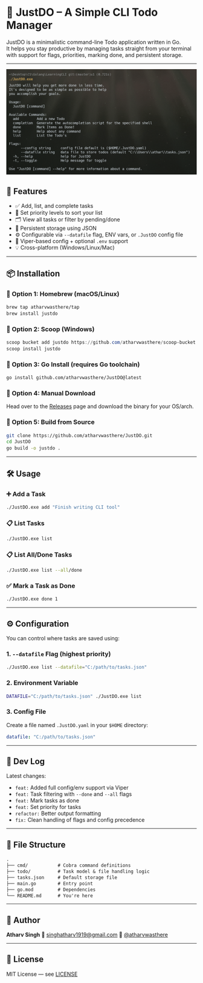 # 📝 JustDO – A Simple CLI Todo Manager

JustDO is a minimalistic command-line Todo application written in Go.  
It helps you stay productive by managing tasks straight from your terminal with support for flags, priorities, marking done, and persistent storage.

---

<img src="./Images/JustDO.png" alt="JustDO Preview">


## 🚀 Features

- ✅ Add, list, and complete tasks
- 🎯 Set priority levels to sort your list
- 🗂️ View all tasks or filter by pending/done
- 📁 Persistent storage using JSON
- ⚙️ Configurable via `--datafile` flag, ENV vars, or `.JustDO` config file
- 🔧 Viper-based config + optional `.env` support
- 💡 Cross-platform (Windows/Linux/Mac)

---

## 📦 Installation

### 🔹 Option 1: Homebrew (macOS/Linux)

```bash
brew tap atharvwasthere/tap
brew install justdo
````

### 🔹 Option 2: Scoop (Windows)

```powershell
scoop bucket add justdo https://github.com/atharvwasthere/scoop-bucket
scoop install justdo
```

### 🔹 Option 3: Go Install (requires Go toolchain)

```bash
go install github.com/atharvwasthere/JustDO@latest
```

### 🔹 Option 4: Manual Download

Head over to the [Releases](https://github.com/atharvwasthere/JustDO/releases) page and download the binary for your OS/arch.

### 🔹 Option 5: Build from Source

```bash
git clone https://github.com/atharvwasthere/JustDO.git
cd JustDO
go build -o justdo .
```

---

## 🛠️ Usage

### ➕ Add a Task

```bash
./JustDO.exe add "Finish writing CLI tool"
```

### 📋 List Tasks

```bash
./JustDO.exe list
```

### 📋 List All/Done Tasks

```bash
./JustDO.exe list --all/done
```

### ✅ Mark a Task as Done

```bash
./JustDO.exe done 1
```

---

## ⚙️ Configuration

You can control where tasks are saved using:

### 1. `--datafile` Flag (highest priority)

```bash
./JustDO.exe list --datafile="C:/path/to/tasks.json"
```

### 2. Environment Variable

```bash
DATAFILE="C:/path/to/tasks.json" ./JustDO.exe list
```

### 3. Config File

Create a file named `.JustDO.yaml` in your `$HOME` directory:

```yaml
datafile: "C:/path/to/tasks.json"
```

---

## 🧪 Dev Log

Latest changes:

* `feat:` Added full config/env support via Viper
* `feat:` Task filtering with `--done` and `--all` flags
* `feat:` Mark tasks as done
* `feat:` Set priority for tasks
* `refactor:` Better output formatting
* `fix:` Clean handling of flags and config precedence

---

## 📁 File Structure

```
.
├── cmd/           # Cobra command definitions
├── todo/          # Task model & file handling logic
├── tasks.json     # Default storage file
├── main.go        # Entry point
├── go.mod         # Dependencies
└── README.md      # You're here
```

---

## 🙌 Author

**Atharv Singh**
📧 [singhatharv1919@gmail.com](mailto:singhatharv1919@gmail.com)
🐙 [@atharvwasthere](https://github.com/atharvwasthere)

---

## 🪪 License

MIT License — see [LICENSE](./LICENSE)


